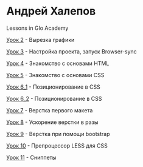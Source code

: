 # Андрей Халепов
Lessons in Glo Academy

[Урок 2](khalepov.github.io/lesson_2) - Вырезка графики

[Урок 3](khalepov.github.io/lesson_3) - Настройка проекта, запуск Browser-sync

[Урок 4](khalepov.github.io/lesson_4) - Знакомство с основами HTML

[Урок 5](khalepov.github.io/lesson_5) - Знакомство с основами CSS

[Урок 6_1](khalepov.github.io/lesson_6_1) - Позиционирование в CSS

[Урок 6_2](khalepov.github.io/lesson_6_2) - Позиционирование в CSS

[Урок 7](khalepov.github.io/lesson_7) - Верстка первого макета

[Урок 8](khalepov.github.io/lesson_8) - Ускорение верстки в разы

[Урок 9](khalepov.github.io/lesson_9) - Верстка при помощи bootstrap

[Урок 10](khalepov.github.io/lesson_10) - Препроцессор LESS для CSS

[Урок 11](khalepov.github.io/lesson_11) - Сниппеты
